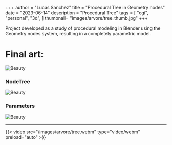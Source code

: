  +++
author = "Lucas Sanchez"
title = "Procedural Tree in Geometry nodes"
date = "2023-06-14"
description = "Procedural Tree"
tags = [
    "cgi",
    "personal",
    "3d",
]
thumbnail= "images/arvore/tree_thumb.jpg"
+++


Project developed as a study of procedural modeling in Blender using the Geometry nodes system, resulting in a completely parametric model.

# Final art:

![Beauty](/images/arvore/arvore01.jpg)

### NodeTree

![Beauty](/images/arvore/arvore02.jpg)

### Parameters

![Beauty](/images/arvore/arvore03.jpg)

---


{{< video src="/images/arvore/tree.webm" type="video/webm" preload="auto" >}}


